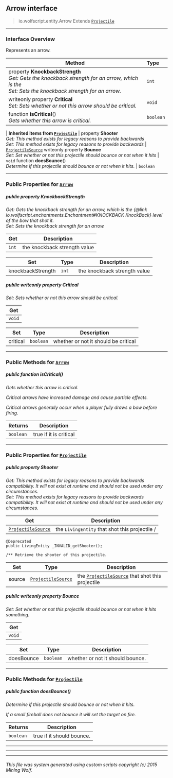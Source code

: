 ## Arrow __interface__

>io.wolfscript.entity.Arrow
>Extends [`Projectile`](Projectile.md)

---

### Interface Overview

Represents an arrow.

Method | Type   
--- | :--- 
  property __KnockbackStrength__ <br> _Get: Gets the knockback strength for an arrow, which is the<br>Set: Sets the knockback strength for an arrow._ | `int`
 writeonly property __Critical__ <br> _Set: Sets whether or not this arrow should be critical._ | `void`
 function __isCritical__() <br> _Gets whether this arrow is critical._ | `boolean`
 |
__Inherited items from [`Projectile`](Projectile.md)__ |
  property __Shooter__ <br> _Get: This method exists for legacy reasons to provide backwards<br>Set: This method exists for legacy reasons to provide backwards_ | [`ProjectileSource`](../projectiles/ProjectileSource.md)
 writeonly property __Bounce__ <br> _Set: Set whether or not this projectile should bounce or not when it hits_ | `void`
 function __doesBounce__() <br> _Determine if this projectile should bounce or not when it hits._ | `boolean`





---


### Public Properties for [`Arrow`](Arrow.md)

##### <a id='knockbackstrength'></a>public   property __KnockbackStrength__

_Get: Gets the knockback strength for an arrow, which is the {@link io.wolfscript.enchantments.Enchantment#KNOCKBACK KnockBack} level of the bow that shot it.<br>Set: Sets the knockback strength for an arrow._

Get | Description
--- | --- 
`int` | the knockback strength value

Set | Type | Description  
--- | --- | --- 
knockbackStrength | `int` | the knockback strength value


##### <a id='critical'></a>public  writeonly property __Critical__

_Set: Sets whether or not this arrow should be critical._

Get | 
--- | 
`void` |

Set | Type | Description  
--- | --- | --- 
critical | `boolean` | whether or not it should be critical


---

### Public Methods for [`Arrow`](Arrow.md)

##### <a id='iscritical'></a>public  function __isCritical__()

_Gets whether this arrow is critical. <p> Critical arrows have increased damage and cause particle effects. <p> Critical arrows generally occur when a player fully draws a bow before firing._

Returns | Description
--- | --- 
`boolean` | true if it is critical


---

### Public Properties for [`Projectile`](Projectile.md)

##### <a id='shooter'></a>public   property __Shooter__

_Get: This method exists for legacy reasons to provide backwards compatibility. It will not exist at runtime and should not be used under any circumstances.<br>Set: This method exists for legacy reasons to provide backwards compatibility. It will not exist at runtime and should not be used under any circumstances._

Get | Description
--- | --- 
[`ProjectileSource`](../projectiles/ProjectileSource.md) | the `LivingEntity` that shot this projectile /
    @Deprecated
    public LivingEntity _INVALID_getShooter();

    /** Retrieve the shooter of this projectile.

Set | Type | Description  
--- | --- | --- 
source | [`ProjectileSource`](../projectiles/ProjectileSource.md) | the [`ProjectileSource`](../projectiles/ProjectileSource.md) that shot this projectile


##### <a id='bounce'></a>public  writeonly property __Bounce__

_Set: Set whether or not this projectile should bounce or not when it hits something._

Get | 
--- | 
`void` |

Set | Type | Description  
--- | --- | --- 
doesBounce | `boolean` | whether or not it should bounce.


---

### Public Methods for [`Projectile`](Projectile.md)

##### <a id='doesbounce'></a>public  function __doesBounce__()

_Determine if this projectile should bounce or not when it hits. <p> If a small fireball does not bounce it will set the target on fire._

Returns | Description
--- | --- 
`boolean` | true if it should bounce.


---
---


---


###### This file was system generated using custom scripts copyright (c) 2015 Mining Wolf.
	

